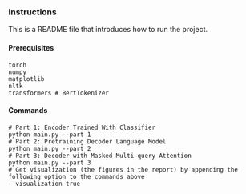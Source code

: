 ### Instructions

This is a README file that introduces how to run the project. 
#### Prerequisites
```
torch
numpy
matplotlib
nltk
transformers # BertTokenizer
```
#### Commands
```
# Part 1: Encoder Trained With Classifier
python main.py --part 1
# Part 2: Pretraining Decoder Language Model
python main.py --part 2
# Part 3: Decoder with Masked Multi-query Attention
python main.py --part 3
# Get visualization (the figures in the report) by appending the following option to the commands above 
--visualization true
```
